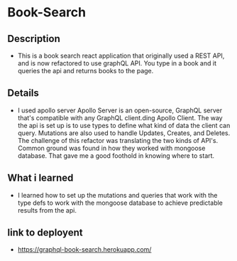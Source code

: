 # Book-Search
## Description
- This is a book search react application that originally used a REST API, and is now refactored to use graphQL API. You type in a book and it queries the api and returns books to the page.
## Details
- I used apollo server Apollo Server is an open-source, GraphQL server that's compatible with any GraphQL client.ding Apollo Client. The way the api is set up is to use types to define what kind of data the client can query. Mutations are also used to handle Updates, Creates, and Deletes. The challenge of this refactor was translating the two kinds of API's. Common ground was found in how they worked with mongoose database. That gave me a good foothold in knowing where to start.
## What i learned
- I learned how to set up the mutations and queries that work with the type defs to work with the mongoose database to achieve predictable results from the api.
## link to deployent
- https://graphql-book-search.herokuapp.com/
